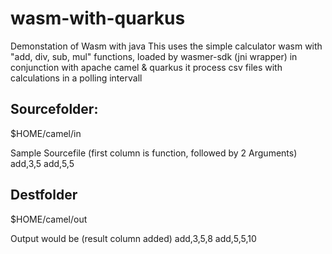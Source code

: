 # wasm-with-quarkus

Demonstation of Wasm with java
This uses the simple calculator wasm with "add, div, sub, mul"  functions, loaded by wasmer-sdk (jni wrapper) in conjunction with
apache camel & quarkus it process  csv files with calculations in a polling intervall

## Sourcefolder:
$HOME/camel/in

Sample Sourcefile (first column is function, followed by 2 Arguments)
add,3,5
add,5,5

## Destfolder
$HOME/camel/out

Output would be (result column added)
add,3,5,8
add,5,5,10
